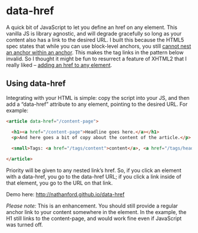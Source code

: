 data-href
=========

A quick bit of JavaScript to let you define an href on any element. This vanilla JS is library agnostic, and will degrade gracefully so long as your content also has a link to the desired URL. I built this because the HTML5 spec states that while you can use block-level anchors, you still [cannot nest an anchor within an anchor](http://dev.w3.org/html5/markup/a.html). This makes the tag links in the pattern below invalid. So I thought it might be fun to resurrect a feature of XHTML2 that I really liked – [adding an href to any element](http://xhtml.com/en/future/x-html-5-versus-xhtml-2/#x2-cool-hyperlink).

## Using data-href

Integrating with your HTML is simple: copy the script into your JS, and then add a “data-href” attribute to any element, pointing to the desired URL. For example:

```HTML
<article data-href="/content-page">

  <h1><a href="/content-page">Headline goes here.</a></h1>
  <p>And here goes a bit of copy about the content of the article.</p>
  
  <small>Tags: <a href="/tags/content">content</a>, <a href="/tags/headlines">headlines</a></small>

</article>
```

Priority will be given to any nested link’s href. So, if you click an element with a data-href, you go to the data-href URL; if you click a link inside of that element, you go to the URL on that link.

Demo here: http://nathanford.github.io/data-href

_Please note:_ This is an enhancement. You should still provide a regular anchor link to your content somewhere in the element. In the example, the H1 still links to the content-page, and would work fine even if JavaScript was turned off.